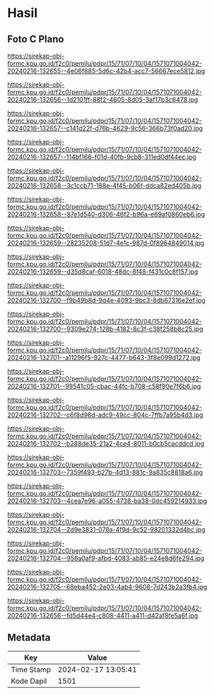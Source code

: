 # Hasil

## Foto C Plano

https://sirekap-obj-formc.kpu.go.id/f2c0/pemilu/pdpr/15/71/07/10/04/1571071004042-20240216-132655--4e06f885-5d6c-42b4-acc7-56667ece5812.jpg

https://sirekap-obj-formc.kpu.go.id/f2c0/pemilu/pdpr/15/71/07/10/04/1571071004042-20240216-132656--1d2101ff-88f2-4605-8d05-3af17b3c6478.jpg

https://sirekap-obj-formc.kpu.go.id/f2c0/pemilu/pdpr/15/71/07/10/04/1571071004042-20240216-132657--c141d22f-d76b-4629-9c56-366b73f0ad20.jpg

https://sirekap-obj-formc.kpu.go.id/f2c0/pemilu/pdpr/15/71/07/10/04/1571071004042-20240216-132657--114bf166-f01d-40fb-9cb8-311ed0df44ec.jpg

https://sirekap-obj-formc.kpu.go.id/f2c0/pemilu/pdpr/15/71/07/10/04/1571071004042-20240216-132658--3c1ccb71-188e-4f45-b06f-ddca82ed405b.jpg

https://sirekap-obj-formc.kpu.go.id/f2c0/pemilu/pdpr/15/71/07/10/04/1571071004042-20240216-132658--87e1d540-d306-46f2-b96a-e69af0860eb6.jpg

https://sirekap-obj-formc.kpu.go.id/f2c0/pemilu/pdpr/15/71/07/10/04/1571071004042-20240216-132659--28235208-51d7-4e1c-987d-0f8964849014.jpg

https://sirekap-obj-formc.kpu.go.id/f2c0/pemilu/pdpr/15/71/07/10/04/1571071004042-20240216-132659--d35d8caf-6018-48dc-8f48-f431c0c8f157.jpg

https://sirekap-obj-formc.kpu.go.id/f2c0/pemilu/pdpr/15/71/07/10/04/1571071004042-20240216-132700--f9b49b8d-9d4e-4093-9bc3-8db67316e2ef.jpg

https://sirekap-obj-formc.kpu.go.id/f2c0/pemilu/pdpr/15/71/07/10/04/1571071004042-20240216-132700--9309e274-128b-4182-8c3f-c38f258b8c25.jpg

https://sirekap-obj-formc.kpu.go.id/f2c0/pemilu/pdpr/15/71/07/10/04/1571071004042-20240216-132701--a11296f5-927c-4477-b643-3f8e099d1272.jpg

https://sirekap-obj-formc.kpu.go.id/f2c0/pemilu/pdpr/15/71/07/10/04/1571071004042-20240216-132701--99541c05-cbac-44fc-b708-c58f90e7f6b6.jpg

https://sirekap-obj-formc.kpu.go.id/f2c0/pemilu/pdpr/15/71/07/10/04/1571071004042-20240216-132702--c6f8d96d-adc9-49cc-804c-7ffb7a95b4d3.jpg

https://sirekap-obj-formc.kpu.go.id/f2c0/pemilu/pdpr/15/71/07/10/04/1571071004042-20240216-132702--b288de35-21a2-4ce4-8011-b0cb5cacddcd.jpg

https://sirekap-obj-formc.kpu.go.id/f2c0/pemilu/pdpr/15/71/07/10/04/1571071004042-20240216-132703--7359f493-b27b-4d13-881c-9a835c8818a6.jpg

https://sirekap-obj-formc.kpu.go.id/f2c0/pemilu/pdpr/15/71/07/10/04/1571071004042-20240216-132703--4cea7e96-a055-4738-ba38-0dc459214933.jpg

https://sirekap-obj-formc.kpu.go.id/f2c0/pemilu/pdpr/15/71/07/10/04/1571071004042-20240216-132704--2d9e3831-078a-4f9d-9c52-98201332d4bc.jpg

https://sirekap-obj-formc.kpu.go.id/f2c0/pemilu/pdpr/15/71/07/10/04/1571071004042-20240216-132704--956a0af9-afbd-4083-ab85-e24e8d6fe294.jpg

https://sirekap-obj-formc.kpu.go.id/f2c0/pemilu/pdpr/15/71/07/10/04/1571071004042-20240216-132705--68eba452-2e03-4ab4-9608-7d243b2a3fb4.jpg

https://sirekap-obj-formc.kpu.go.id/f2c0/pemilu/pdpr/15/71/07/10/04/1571071004042-20240216-132656--fd5d44e4-c808-4411-a411-d42af8fe5a6f.jpg


## Metadata

| Key        | Value               |
| ---------- | ------------------- |
| Time Stamp | 2024-02-17 13:05:41 |
| Kode Dapil | 1501                |



